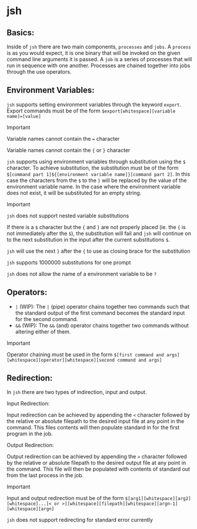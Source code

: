 # jsh

## Basics:

Inside of `jsh` there are two main components, `processes` and `jobs`. 
A `process` is as you would expect, it is one binary that will be invoked on the given command line arguments it is passed.
A `job` is a series of processes that will run in sequence with one another.
Processes are chained together into jobs through the use operators.

## Environment Variables:

`jsh` supports setting environment variables through the keyword `export`.
Export commands must be of the form `$export[whitespace][variable name]=[value]`

> [!IMPORTANT]  
> Variable names cannot contain the `=` character
> 
> Variable names cannot contain the `{` or `}` character

`jsh` supports using environment variables through substitution using the `$` character.
To achieve substitution, the substitution must be of the form `$[command part 1]${[environment variable name]}[command part 2]`.
In this case the characters from the `$` to the `}` will be replaced by the value of the environment variable name.
In the case where the environment variable does not exist, it will be substituted for an empty string.

> [!IMPORTANT]  
> `jsh` does not support nested variable substitutions
> 
> If there is a `$` character but the `{` and `}` are not properly placed (ie. the `{` is not immediately after the `$`), the substitution will fail and `jsh` will continue on to the next substitution in the input after the current substitutions `$`.
> 
> `jsh` will use the next `}` after the `{` to use as closing brace for the substitution
>
> `jsh` supports 1000000 substitutions for one prompt
> 
> `jsh` does not allow the name of a environment variable to be `?`

## Operators:

- `|` (WIP): The `|` (pipe) operator chains together two commands such that the standard output of the first command becomes the standard input for the second command.
- `&&` (WIP): The `&&` (and) operator chains together two commands without altering either of them.

> [!IMPORTANT]  
> Operator chaining must be used in the form `$[first command and args][whitespace][operator][whitespace][second command and args]`

## Redirection:

In `jsh` there are two types of indirection, input and output.

Input Redirection:

Input redirection can be achieved by appending the `<` character followed by the relative or absolute filepath to the desired input file at any point in the command.
This files contents will then populate standard in for the first program in the job.

Output Redirection:

Output redirection can be achieved by appending the `>` character followed by the relative or absolute filepath to the desired output file at any point in the command.
This file will then be populated with contents of standard out from the last process in the job.

> [!IMPORTANT]  
> Input and output redirection must be of the form `$[arg1][whitespace][arg2][whitespace]...[< or >][whitespace][filepath][whitespace][argn-1][whitespace][argn]`
>
> `jsh` does not support redirecting for standard error currently
